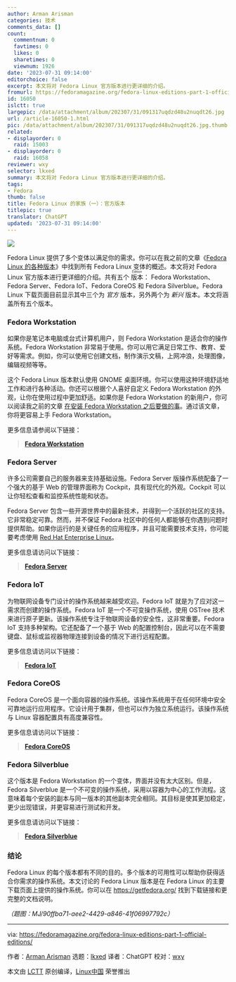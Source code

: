 ```yaml
---
author: Arman Arisman
categories: 技术
comments_data: []
count:
  commentnum: 0
  favtimes: 0
  likes: 0
  sharetimes: 0
  viewnum: 1926
date: '2023-07-31 09:14:00'
editorchoice: false
excerpt: 本文将对 Fedora Linux 官方版本进行更详细的介绍。
fromurl: https://fedoramagazine.org/fedora-linux-editions-part-1-official-editions/
id: 16050
islctt: true
largepic: /data/attachment/album/202307/31/091317uqdzd48u2nuqdt26.jpg
url: /article-16050-1.html
pic: /data/attachment/album/202307/31/091317uqdzd48u2nuqdt26.jpg.thumb.jpg
related:
- displayorder: 0
  raid: 15003
- displayorder: 0
  raid: 16058
reviewer: wxy
selector: lkxed
summary: 本文将对 Fedora Linux 官方版本进行更详细的介绍。
tags:
- Fedora
thumb: false
title: Fedora Linux 的家族（一）：官方版本
titlepic: true
translator: ChatGPT
updated: '2023-07-31 09:14:00'
---
```


![](/data/attachment/album/202307/31/091317uqdzd48u2nuqdt26.jpg)


Fedora Linux 提供了多个变体以满足你的需求。你可以在我之前的文章《[Fedora Linux 的各种版本](/article-15003-1.html)》中找到所有 Fedora Linux 变体的概述。本文将对 Fedora Linux 官方版本进行更详细的介绍。共有五个 <ruby> 版本 <rt>  Edition </rt></ruby>： Fedora Workstation、Fedora Server、Fedora IoT、Fedora CoreOS 和 Fedora Silverblue。Fedora Linux 下载页面目前显示其中三个为 *官方* 版本，另外两个为 *新兴* 版本。本文将涵盖所有五个版本。


### Fedora Workstation


如果你是笔记本电脑或台式计算机用户，则 Fedora Workstation 是适合你的操作系统。Fedora Workstation 非常易于使用。你可以用它满足日常工作、教育、爱好等需求。例如，你可以使用它创建文档，制作演示文稿，上网冲浪，处理图像，编辑视频等等。


这个 Fedora Linux 版本默认使用 GNOME 桌面环境。你可以使用这种环境舒适地工作和进行各种活动。你还可以根据个人喜好自定义 Fedora Workstation 的外观，让你在使用过程中更加舒适。如果你是 Fedora Workstation 的新用户，你可以阅读我之前的文章 [在安装 Fedora Workstation 之后要做的事](https://fedoramagazine.org/things-to-do-after-installing-fedora-34-workstation/)。通过该文章，你将更容易上手 Fedora Workstation。


更多信息请参阅以下链接：



> 
> **[Fedora Workstation](https://getfedora.org/en/workstation/)**
> 
> 
> 


### Fedora Server


许多公司需要自己的服务器来支持基础设施。Fedora Server 版操作系统配备了一个强大的基于 Web 的管理界面称为 Cockpit，具有现代化的外观。Cockpit 可以让你轻松查看和监控系统性能和状态。


Fedora Server 包含一些开源世界中的最新技术，并得到一个活跃的社区的支持。它非常稳定可靠。然而，并不保证 Fedora 社区中的任何人都能够在你遇到问题时提供帮助。如果你运行的是关键任务的应用程序，并且可能需要技术支持，你可能要考虑使用 [Red Hat Enterprise Linux](https://www.redhat.com/en/technologies/linux-platforms/enterprise-linux)。


更多信息请访问以下链接：



> 
> **[Fedora Server](https://getfedora.org/en/server/)**
> 
> 
> 


### Fedora IoT


为物联网设备专门设计的操作系统越来越受欢迎。Fedora IoT 就是为了应对这一需求而创建的操作系统。Fedora IoT 是一个不可变操作系统，使用 OSTree 技术来进行原子更新。该操作系统专注于物联网设备的安全性，这非常重要。Fedora IoT 支持多种架构。它还配备了一个基于 Web 的配置控制台，因此可以在不需要键盘、鼠标或监视器物理连接到设备的情况下进行远程配置。


更多信息请访问以下链接：



> 
> **[Fedora IoT](https://getfedora.org/en/iot/)**
> 
> 
> 


### Fedora CoreOS


Fedora CoreOS 是一个面向容器的操作系统。该操作系统用于在任何环境中安全可靠地运行应用程序。它设计用于集群，但也可以作为独立系统运行。该操作系统与 Linux 容器配置具有高度兼容性。


更多信息请访问以下链接：



> 
> **[Fedora CoreOS](https://getfedora.org/en/coreos?stream=stable)**
> 
> 
> 


### Fedora Silverblue


这个版本是 Fedora Workstation 的一个变体，界面并没有太大区别。但是，Fedora Silverblue 是一个不可变的操作系统，采用以容器为中心的工作流程。这意味着每个安装的副本与同一版本的其他副本完全相同。其目标是使其更加稳定，更少出现错误，并更容易进行测试和开发。


更多信息请访问以下链接：



> 
> **[Fedora Silverblue](https://silverblue.fedoraproject.org/)**
> 
> 
> 


### 结论


Fedora Linux 的每个版本都有不同的目的。多个版本的可用性可以帮助你获得适合你需求的操作系统。本文讨论的 Fedora Linux 版本是在 Fedora Linux 的主要下载页面上提供的操作系统。你可以在 <https://getfedora.org/> 找到下载链接和更完整的文档说明。


*（题图：MJ/90ffba71-aee2-4429-a846-41f06997792c）*




---


via: <https://fedoramagazine.org/fedora-linux-editions-part-1-official-editions/>


作者：[Arman Arisman](https://fedoramagazine.org/author/armanwu/) 选题：[lkxed](https://github.com/lkxed) 译者：ChatGPT 校对：[wxy](https://github.com/wxy)


本文由 [LCTT](https://github.com/LCTT/TranslateProject) 原创编译，[Linux中国](https://linux.cn/) 荣誉推出